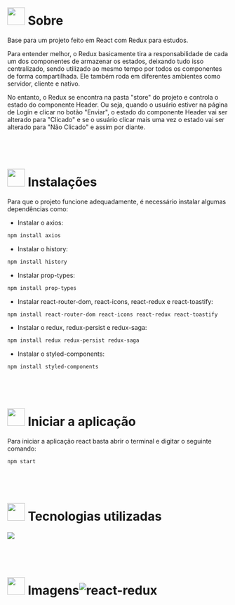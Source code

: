 # <img height="40" src="https://user-images.githubusercontent.com/84249945/219458363-0df46081-95bd-4878-a828-541457541cbd.png"/> Sobre
<p>Base para um projeto feito em React com Redux para estudos.</p>
<p>Para entender melhor, o Redux basicamente tira a responsabilidade de cada um dos componentes de armazenar os estados, deixando tudo isso centralizado, sendo utilizado ao mesmo tempo por todos os componentes de forma compartilhada. Ele também roda em diferentes ambientes como servidor, cliente e nativo.</p>

<p>No entanto, o Redux se encontra na pasta "store" do projeto e controla o estado do componente Header. Ou seja, quando o usuário estiver na página de Login e clicar no botão "Enviar", o estado do componente Header vai ser alterado para "Clicado" e se o usuário clicar mais uma vez o estado vai ser alterado para "Não Clicado" e assim por diante.</p>

<br><br>

# <img height="40" src="https://user-images.githubusercontent.com/84249945/219701953-d9aadf6c-065a-4176-8c21-3b13c497f752.png"/> Instalações
<p>Para que o projeto funcione adequadamente, é necessário instalar algumas dependências como: </p>

- Instalar o axios:
```bash
npm install axios
```

- Instalar o history:
```bash
npm install history
```

- Instalar prop-types:
```bash
npm install prop-types
```

- Instalar react-router-dom, react-icons, react-redux e react-toastify:
```bash
npm install react-router-dom react-icons react-redux react-toastify
```

- Instalar o redux, redux-persist e redux-saga:
```bash
npm install redux redux-persist redux-saga
```

- Instalar o styled-components:
```bash
npm install styled-components
```

<br><br>

# <img height="40" src="https://user-images.githubusercontent.com/84249945/219703721-e658e16f-fe7a-4a8b-bc90-22d9859c747c.png" /> Iniciar a aplicação
<p>Para iniciar a aplicação react basta abrir o terminal e digitar o seguinte comando:</p>

```bash
npm start
```

<br><br>

# <img height="40" src="https://user-images.githubusercontent.com/84249945/219471565-77dd520e-41ee-41f8-8fb9-0e259535a867.png"/> Tecnologias utilizadas

<p>
  <a href="https://skillicons.dev">
    <img src="https://skillicons.dev/icons?i=js,react,redux,nodejs,html,css" />
  </a>
</p>

<br><br>

# <img height="40" src="https://user-images.githubusercontent.com/84249945/219472556-367952b0-d430-495e-87b9-3f4611bdab21.png" /> Imagens![react-redux](https://github.com/LeonardoBig-BSI/base-react-redux/assets/84250017/13a2556e-1574-4384-9b1c-f7fdc11a53c2)
